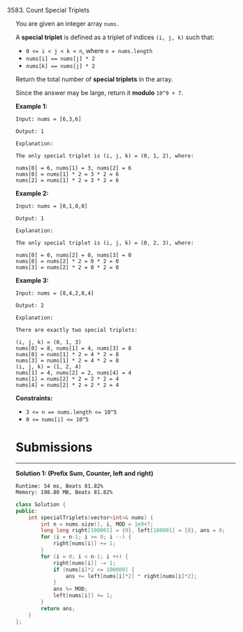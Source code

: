 3583. Count Special Triplets

You are given an integer array `nums`.

A **special triplet** is defined as a triplet of indices `(i, j, k)` such that:

* `0 <= i < j < k < n`, where `n = nums.length`
* `nums[i] == nums[j] * 2`
* `nums[k] == nums[j] * 2`

Return the total number of **special triplets** in the array.

Since the answer may be large, return it **modulo** `10^9 + 7`.

 

**Example 1:**
```
Input: nums = [6,3,6]

Output: 1

Explanation:

The only special triplet is (i, j, k) = (0, 1, 2), where:

nums[0] = 6, nums[1] = 3, nums[2] = 6
nums[0] = nums[1] * 2 = 3 * 2 = 6
nums[2] = nums[1] * 2 = 3 * 2 = 6
```

**Example 2:**
```
Input: nums = [0,1,0,0]

Output: 1

Explanation:

The only special triplet is (i, j, k) = (0, 2, 3), where:

nums[0] = 0, nums[2] = 0, nums[3] = 0
nums[0] = nums[2] * 2 = 0 * 2 = 0
nums[3] = nums[2] * 2 = 0 * 2 = 0
```

**Example 3:**
```
Input: nums = [8,4,2,8,4]

Output: 2

Explanation:

There are exactly two special triplets:

(i, j, k) = (0, 1, 3)
nums[0] = 8, nums[1] = 4, nums[3] = 8
nums[0] = nums[1] * 2 = 4 * 2 = 8
nums[3] = nums[1] * 2 = 4 * 2 = 8
(i, j, k) = (1, 2, 4)
nums[1] = 4, nums[2] = 2, nums[4] = 4
nums[1] = nums[2] * 2 = 2 * 2 = 4
nums[4] = nums[2] * 2 = 2 * 2 = 4
```

**Constraints:**

* `3 <= n == nums.length <= 10^5`
* `0 <= nums[i] <= 10^5`

# Submissions
---
**Solution 1: (Prefix Sum, Counter, left and right)**
```
Runtime: 54 ms, Beats 81.82%
Memory: 198.80 MB, Beats 81.82%
```
```c++
class Solution {
public:
    int specialTriplets(vector<int>& nums) {
        int n = nums.size(), i, MOD = 1e9+7;
        long long right[100001] = {0}, left[100001] = {0}, ans = 0;
        for (i = n-1; i >= 0; i --) {
            right[nums[i]] += 1;
        }
        for (i = 0; i < n-1; i ++) {
            right[nums[i]] -= 1;
            if (nums[i]*2 <= 100000) {
                ans += left[nums[i]*2] * right[nums[i]*2];
            }
            ans %= MOD;
            left[nums[i]] += 1;
        }
        return ans;
    }
};
```
